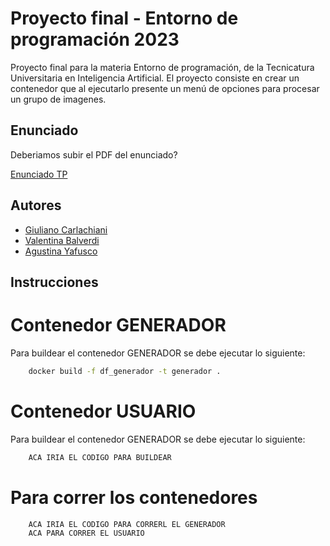 
# Proyecto final - Entorno de programación 2023

Proyecto final para la materia Entorno de programación, de la Tecnicatura Universitaria en Inteligencia Artificial. El proyecto consiste en crear un contenedor que al ejecutarlo presente un menú de opciones para procesar un grupo de imagenes.

## Enunciado
Deberiamos subir el PDF del enunciado?

[Enunciado TP](https://link)


## Autores

- [Giuliano Carlachiani](https://github.com/giuliano2505/)
- [Valentina Balverdi](https://github.com/ValentinaBalverdi)
- [Agustina Yafusco](https://github.com/AgusG13)

## Instrucciones
# Contenedor GENERADOR
Para buildear el contenedor GENERADOR se debe ejecutar lo siguiente:

```bash
    docker build -f df_generador -t generador .
```
    
# Contenedor USUARIO
Para buildear el contenedor GENERADOR se debe ejecutar lo siguiente:

```bash
    ACA IRIA EL CODIGO PARA BUILDEAR
```
# Para correr los contenedores


```bash
    ACA IRIA EL CODIGO PARA CORRERL EL GENERADOR
    ACA PARA CORRER EL USUARIO
```
